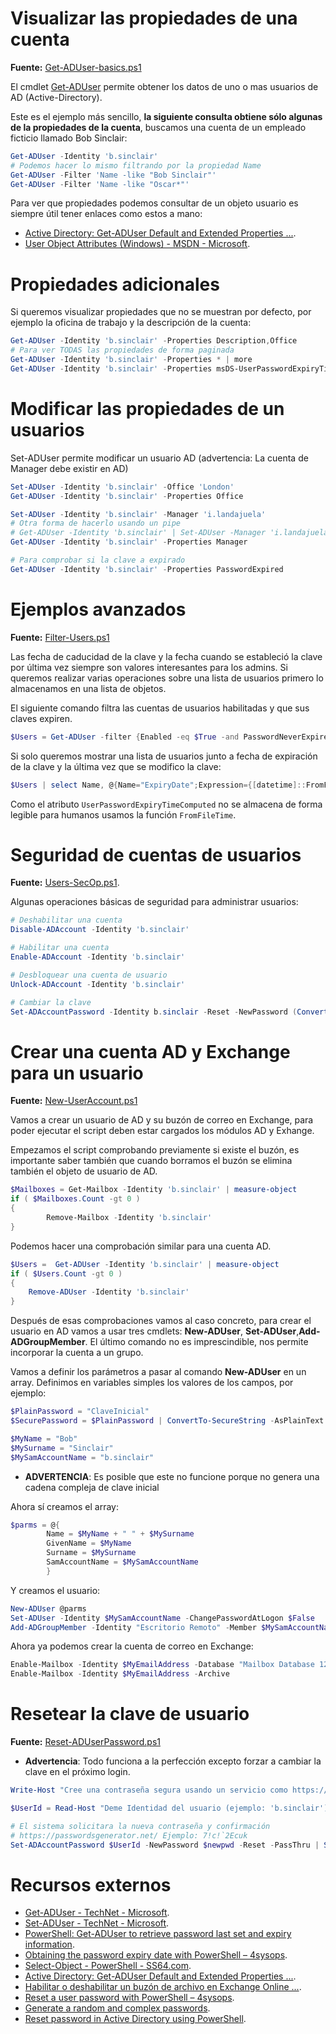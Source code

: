 # Visualizar las propiedades de una cuenta

**Fuente:** [Get-ADUser-basics.ps1](/src/active_directory/users/Get-ADUser-basics.ps1)

El cmdlet [Get-ADUser](https://technet.microsoft.com/en-us/library/ee617241.aspx) permite obtener los datos de uno o mas usuarios de AD (Active-Directory).

Este es el ejemplo más sencillo, **la siguiente consulta obtiene sólo algunas de la propiedades de la cuenta**, buscamos una cuenta de un empleado ficticio llamado Bob Sinclair:

```powershell
Get-ADUser -Identity 'b.sinclair'
# Podemos hacer lo mismo filtrando por la propiedad Name
Get-ADUser -Filter 'Name -like "Bob Sinclair"'
Get-ADUser -Filter 'Name -like "Oscar*"'
```

Para ver que propiedades podemos consultar de un objeto usuario es siempre útil tener enlaces como estos a mano:

* [Active Directory: Get-ADUser Default and Extended Properties ...](https://social.technet.microsoft.com/wiki/contents/articles/12037.active-directory-get-aduser-default-and-extended-properties.aspx).
* [User Object Attributes (Windows) - MSDN - Microsoft](https://msdn.microsoft.com/en-us/library/ms677979(v=vs.85).aspx).

# Propiedades adicionales

Si queremos visualizar propiedades que no se muestran por defecto, por ejemplo la oficina de trabajo y la descripción de la cuenta:

```powershell
Get-ADUser -Identity 'b.sinclair' -Properties Description,Office
# Para ver TODAS las propiedades de forma paginada
Get-ADUser -Identity 'b.sinclair' -Properties * | more 
Get-ADUser -Identity 'b.sinclair' -Properties msDS-UserPasswordExpiryTimeComputed, PasswordLastSet, CannotChangePassword, PasswordExpired
```

# Modificar las propiedades de un usuarios

Set-ADUser permite modificar un usuario AD (advertencia: La cuenta de Manager debe existir en AD)

```powershell
Set-ADUser -Identity 'b.sinclair' -Office 'London'
Get-ADUser -Identity 'b.sinclair' -Properties Office

Set-ADUser -Identity 'b.sinclair' -Manager 'i.landajuela'
# Otra forma de hacerlo usando un pipe
# Get-ADUser -Identity 'b.sinclair' | Set-ADUser -Manager 'i.landajuela'
Get-ADUser -Identity 'b.sinclair' -Properties Manager

# Para comprobar si la clave a expirado
Get-ADUser -Identity 'b.sinclair' -Properties PasswordExpired
```

# Ejemplos avanzados

**Fuente:** [Filter-Users.ps1](/src/active_directory/users/Filter-Users.ps1)

Las fecha de caducidad de la clave y la fecha cuando se estableció la clave por última vez siempre son valores interesantes para los admins. Si queremos realizar varias operaciones sobre una lista de usuarios primero lo almacenamos en una lista de objetos.

El siguiente comando filtra las cuentas de usuarios habilitadas y que sus claves expiren.  

```powershell
$Users = Get-ADUser -filter {Enabled -eq $True -and PasswordNeverExpires -eq $False} -Properties msDS-UserPasswordExpiryTimeComputed, PasswordLastSet, CannotChangePassword
```

Si solo queremos mostrar una lista de usuarios junto a fecha de expiración de la clave y la última vez que se modifico la clave:

```powershell
$Users | select Name, @{Name="ExpiryDate";Expression={[datetime]::FromFileTime($_."msDS-UserPasswordExpiryTimeComputed")}}, PasswordLastSet
```

Como el atributo `UserPasswordExpiryTimeComputed` no se almacena de forma legible para humanos usamos la función `FromFileTime`. 

# Seguridad de cuentas de usuarios

**Fuente:** [Users-SecOp.ps1](/src/active_directory/users/Users-SecOp.ps1).

Algunas operaciones básicas de seguridad para administrar usuarios:

```powershell
# Deshabilitar una cuenta 
Disable-ADAccount -Identity 'b.sinclair' 

# Habilitar una cuenta 
Enable-ADAccount -Identity 'b.sinclair' 

# Desbloquear una cuenta de usuario
Unlock-ADAccount -Identity 'b.sinclair' 

# Cambiar la clave 
Set-ADAccountPassword -Identity b.sinclair -Reset -NewPassword (ConvertTo-SecureString -AsPlainText "p@ssw0rd" -Force)
```

# Crear una cuenta AD y Exchange para un usuario

**Fuente:** [New-UserAccount.ps1](/src/active_directory/users/New-UserAccount.ps1)

Vamos a crear un usuario de AD y su buzón de correo en Exchange, para poder ejecutar el script deben estar cargados los módulos AD y Exhange.

Empezamos el script comprobando previamente si existe el buzón, es importante saber también que cuando borramos el buzón se elimina también el objeto de usuario de AD.

```powershell
$Mailboxes = Get-Mailbox -Identity 'b.sinclair' | measure-object
if ( $Mailboxes.Count -gt 0 ) 
{
		Remove-Mailbox -Identity 'b.sinclair'
}
```

Podemos hacer una comprobación similar para una cuenta AD.

```powershell
$Users =  Get-ADUser -Identity 'b.sinclair' | measure-object
if ( $Users.Count -gt 0 ) 
{		
	Remove-ADUser -Identity 'b.sinclair'
}
```

Después de esas comprobaciones vamos al caso concreto, para crear el usuario en AD vamos a usar tres cmdlets: **New-ADUser**, **Set-ADUser**,**Add-ADGroupMember**. El último comando no es imprescindible, nos permite incorporar la cuenta a un grupo.

Vamos a definir los parámetros a pasar al comando **New-ADUser** en un array. Definimos en variables simples los valores de los campos, por ejemplo:

```powershell
$PlainPassword = "ClaveInicial"
$SecurePassword = $PlainPassword | ConvertTo-SecureString -AsPlainText -Force

$MyName = "Bob"
$MySurname = "Sinclair"
$MySamAccountName = "b.sinclair"
```

* **ADVERTENCIA**: Es posible que este no funcione porque no genera una cadena compleja de clave inicial

Ahora sí creamos el array:

```powershell
$parms = @{ 
		Name = $MyName + " " + $MySurname
		GivenName = $MyName
		Surname = $MySurname
		SamAccountName = $MySamAccountName 
		}
```

Y creamos el usuario:

```powershell
New-ADUser @parms
Set-ADUser -Identity $MySamAccountName -ChangePasswordAtLogon $False
Add-ADGroupMember -Identity "Escritorio Remoto" -Member $MySamAccountName
```

Ahora ya podemos crear la cuenta de correo en Exchange:

```powershell
Enable-Mailbox -Identity $MyEmailAddress -Database "Mailbox Database 12" 
Enable-Mailbox -Identity $MyEmailAddress -Archive
```

# Resetear la clave de usuario

**Fuente:** [Reset-ADUserPassword.ps1](/src/active_directory/users/Reset-ADUserPassword.ps1)

* **Advertencia**: Todo funciona a la perfección excepto forzar a cambiar la clave en el próximo login.

```powershell
Write-Host "Cree una contraseña segura usando un servicio como https://passwordsgenerator.net/"

$UserId = Read-Host "Deme Identidad del usuario (ejemplo: 'b.sinclair')"

# El sistema solicitara la nueva contraseña y confirmación
# https://passwordsgenerator.net/ Ejemplo: 7!c!`2Ecuk
Set-ADAccountPassword $UserId -NewPassword $newpwd -Reset -PassThru | Set-ADuser -ChangePasswordAtLogon $True
```

# Recursos externos

* [Get-ADUser - TechNet - Microsoft](https://technet.microsoft.com/en-us/library/ee617241.aspx).
* [Set-ADUser - TechNet - Microsoft](https://technet.microsoft.com/en-us/library/ee617215.aspx).
* [PowerShell: Get-ADUser to retrieve password last set and expiry information](https://www.oxfordsbsguy.com/2013/11/25/powershell-get-aduser-to-retrieve-password-last-set-and-expiry-information/).
* [Obtaining the password expiry date with PowerShell – 4sysops](https://4sysops.com/archives/obtaining-the-password-expiry-date-with-powershell/).
* [Select-Object - PowerShell - SS64.com](https://ss64.com/ps/select-object.html).
* [Active Directory: Get-ADUser Default and Extended Properties ...](https://social.technet.microsoft.com/wiki/contents/articles/12037.active-directory-get-aduser-default-and-extended-properties.aspx).
* [Habilitar o deshabilitar un buzón de archivo en Exchange Online ...](https://technet.microsoft.com/es-es/library/jj984357(v=exchg.150).aspx).
* [Reset a user password with PowerShell – 4sysops](https://4sysops.com/archives/powershell-password-resets/).
* [Generate a random and complex passwords](https://gallery.technet.microsoft.com/Generate-a-random-and-5c879ed5).
* [Reset password in Active Directory using PowerShell](http://blog.simonw.se/reset-password-in-active-directory-using-powershell/).